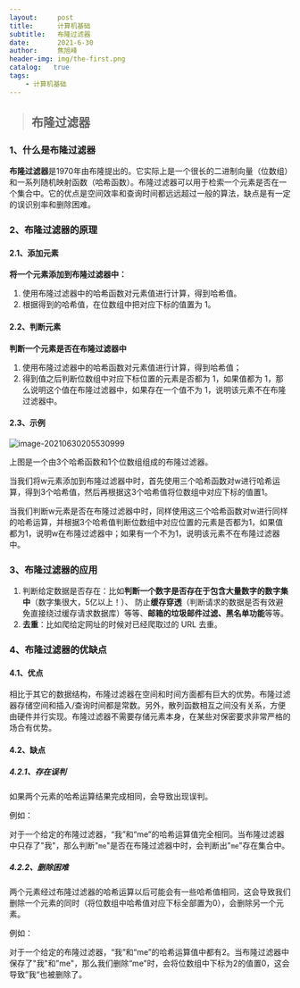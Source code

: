 ```yaml
---
layout:     post
title:      计算机基础
subtitle:   布隆过滤器
date:       2021-6-30
author:     焦旭峰
header-img: img/the-first.png
catalog:   true
tags:
    - 计算机基础
---
```






> ## 布隆过滤器

### 1、什么是布隆过滤器

**布隆过滤器**是1970年由布隆提出的。它实际上是一个很长的二进制向量（位数组）和一系列随机映射函数（哈希函数）。布隆过滤器可以用于检索一个元素是否在一个集合中。它的优点是空间效率和查询时间都远远超过一般的算法，缺点是有一定的误识别率和删除困难。

### 2、布隆过滤器的原理

#### 2.1、添加元素

**将一个元素添加到布隆过滤器中：**

1. 使用布隆过滤器中的哈希函数对元素值进行计算，得到哈希值。
2. 根据得到的哈希值，在位数组中把对应下标的值置为 1。

#### 2.2、判断元素

**判断一个元素是否在布隆过滤器中**

1. 使用布隆过滤器中的哈希函数对元素值进行计算，得到哈希值；
2. 得到值之后判断位数组中对应下标位置的元素是否都为 1，如果值都为 1，那么说明这个值在布隆过滤器中，如果存在一个值不为 1，说明该元素不在布隆过滤器中。

#### 2.3、示例

![image-20210630205530999](C:\Users\29348\Desktop\个人博客\博文\2021-06-30-布隆过滤器.assets\image-20210630205530999.png)

上图是一个由3个哈希函数和1个位数组组成的布隆过滤器。

当我们将w元素添加到布隆过滤器中时，首先使用三个哈希函数对w进行哈希运算，得到3个哈希值，然后再根据这3个哈希值将位数组中对应下标的值置1。

当我们判断w元素是否在布隆过滤器中时，同样使用这三个哈希函数对w进行同样的哈希运算，并根据3个哈希值判断位数组中对应位置的元素是否都为1，如果值都为1，说明w在布隆过滤器中；如果有一个不为1，说明该元素不在布隆过滤器中。

### 3、布隆过滤器的应用

1. 判断给定数据是否存在：比如**判断一个数字是否存在于包含大量数字的数字集中**（数字集很大，5亿以上！）、 防止**缓存穿透**（判断请求的数据是否有效避免直接绕过缓存请求数据库）等等、**邮箱的垃圾邮件过滤、黑名单功能**等等。
2. **去重**：比如爬给定网址的时候对已经爬取过的 URL 去重。

### 4、布隆过滤器的优缺点

#### 4.1、优点

相比于其它的数据结构，布隆过滤器在空间和时间方面都有巨大的优势。布隆过滤器存储空间和插入/查询时间都是常数。另外，散列函数相互之间没有关系，方便由硬件并行实现。布隆过滤器不需要存储元素本身，在某些对保密要求非常严格的场合有优势。

#### 4.2、缺点

##### 4.2.1、存在误判

如果两个元素的哈希运算结果完成相同，会导致出现误判。

例如：

对于一个给定的布隆过滤器，“我”和“me”的哈希运算值完全相同。当布隆过滤器中只存了"我"，那么判断"`me`"是否在布隆过滤器中时，会判断出"`me`"存在集合中。

##### 4.2.2、删除困难

两个元素经过布隆过滤器的哈希运算以后可能会有一些哈希值相同，这会导致我们删除一个元素的同时（将位数组中哈希值对应下标全部置为0），会删除另一个元素。

例如：

对于一个给定的布隆过滤器，“我”和“me”的哈希运算值中都有2。当布隆过滤器中保存了"我"和”me"，那么我们删除“me"时，会将位数组中下标为2的值置0，这会导致”我“也被删除了。

